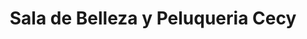 ---
title: "Sala de Belleza y Peluqueria Cecy"
url: /san-miguel/sala-de-belleza-y-peluqueria-cecy/
shop: Friseur
---